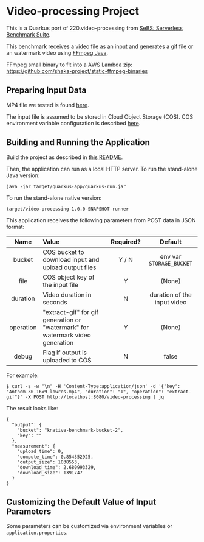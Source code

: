 # Video-processing Project

This is a Quarkus port of 220.video-processing from [SeBS: Serverless Benchmark Suite](https://github.com/spcl/serverless-benchmarks).

This benchmark receives a video file as an input and generates a gif file or an watermark video using [FFmpeg Java](https://github.com/bramp/ffmpeg-cli-wrapper).

FFmpeg small binary to fit into a AWS Lambda zip: https://github.com/shaka-project/static-ffmpeg-binaries

## Preparing Input Data 

MP4 file we tested is found [here](https://github.com/spcl/serverless-benchmarks-data/tree/6a17a460f289e166abb47ea6298fb939e80e8beb/200.multimedia/220.video-processing).

The input file is assumed to be stored in Cloud Object Storage (COS). COS environment variable configuration is described [here]( ../UsingCloudObjectStorage.md).

## Building and Running the Application

Build the project as described in [this README](../../README.md).

Then, the application can run as a local HTTP server.
To run the stand-alone Java version:
```shell
java -jar target/quarkus-app/quarkus-run.jar
```
To run the stand-alone native version:
```shell
target/video-processing-1.0.0-SNAPSHOT-runner
```

This application receives the following parameters from POST data in JSON format:

|   Name    | Value                                                                          | Required? |           Default           |
|:---------:|:-------------------------------------------------------------------------------|:---------:|:---------------------------:|
|  bucket   | COS bucket to download input and upload output files                           |   Y / N   |  env var `STORAGE_BUCKET`   |
|   file    | COS object key of the input file                                               |     Y     |           (None)            |
| duration  | Video duration in seconds                                                      |     N     | duration of the input video |
| operation | "extract-gif" for gif generation or "watermark" for watermark video generation |     Y     |           (None)            |
|   debug   | Flag if output is uploaded to COS                                              |     N     |            false            |

For example:

```shell
$ curl -s -w "\n" -H 'Content-Type:application/json' -d '{"key": "Anthem-30-16x9-lowres.mp4", "duration": "1", "operation": "extract-gif"}' -X POST http://localhost:8080/video-processing | jq
```
The result looks like:
```
{
  "output": {
    "bucket": "knative-benchmark-bucket-2",
    "key": ""
  },
  "measurement": {
    "upload_time": 0,
    "compute_time": 0.854352925,
    "output_size": 1038553,
    "download_time": 2.680993329,
    "download_size": 1391747
  }
}
```

## Customizing the Default Value of Input Parameters

Some parameters can be customized via environment variables or `application.properties`.
